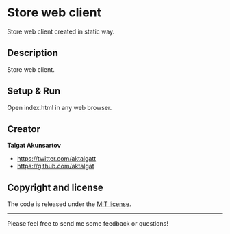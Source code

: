 # Store web client
Store web client created in static way.

## Description
Store web client.

## Setup & Run
Open index.html in any web browser.

## Creator

**Talgat Akunsartov**

* <https://twitter.com/aktalgatt>
* <https://github.com/aktalgat>

## Copyright and license

The code is released under the [MIT license](LICENSE?raw=true).

---------------------------------------

Please feel free to send me some feedback or questions!
